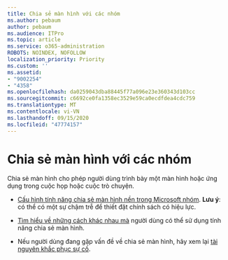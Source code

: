 ```yaml
---
title: Chia sẻ màn hình với các nhóm
ms.author: pebaum
author: pebaum
ms.audience: ITPro
ms.topic: article
ms.service: o365-administration
ROBOTS: NOINDEX, NOFOLLOW
localization_priority: Priority
ms.custom: ''
ms.assetid:
- "9002254"
- "4358"
ms.openlocfilehash: da0259043dba88445f77a096e23e360343d103cc
ms.sourcegitcommit: c6692ce0fa1358ec3529e59ca0ecdfdea4cdc759
ms.translationtype: MT
ms.contentlocale: vi-VN
ms.lasthandoff: 09/15/2020
ms.locfileid: "47774157"
---
```

# <a name="screen-sharing-with-teams"></a>Chia sẻ màn hình với các nhóm

Chia sẻ màn hình cho phép người dùng trình bày một màn hình hoặc ứng dụng trong cuộc họp hoặc cuộc trò chuyện.

- [Cấu hình tính năng chia sẻ màn hình nền trong Microsoft nhóm](https://docs.microsoft.com/microsoftteams/configure-desktop-sharing). **Lưu ý**: có thể có một sự chậm trễ để thiết đặt chính sách có hiệu lực. 

- [Tìm hiểu về những cách khác nhau mà](https://docs.microsoft.com/microsoftteams/meeting-policies-in-teams#meeting-policy-settings---content-sharing) người dùng có thể sử dụng tính năng chia sẻ màn hình. 

- Nếu người dùng đang gặp vấn đề về chia sẻ màn hình, hãy xem lại [tài nguyên khắc phục sự cố](https://docs.microsoft.com/microsoftteams/connectivity-issues). 

